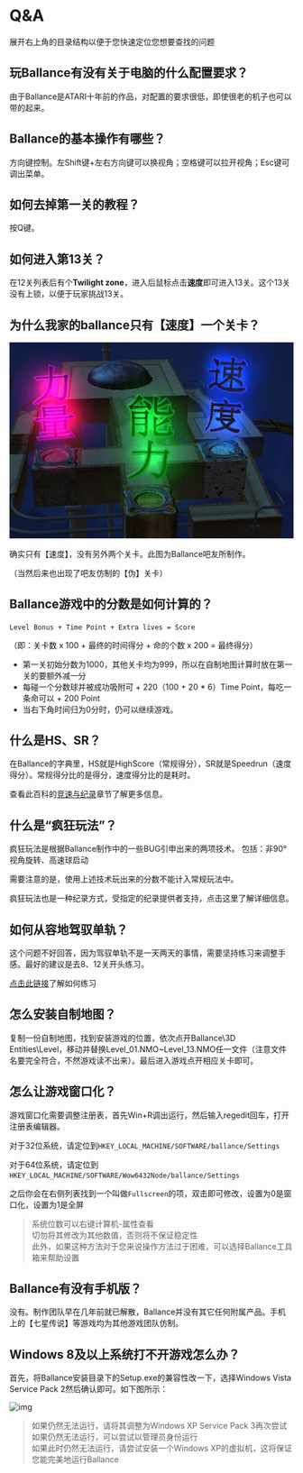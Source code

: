 # Q&A

展开右上角的目录结构以便于您快速定位您想要查找的问题

## 玩Ballance有没有关于电脑的什么配置要求？

由于Ballance是ATARI十年前的作品，对配置的要求很低，即使很老的机子也可以带的起来。

## Ballance的基本操作有哪些？

方向键控制。左Shift键+左右方向键可以换视角；空格键可以拉开视角；Esc键可调出菜单。

## 如何去掉第一关的教程？

按Q键。

## 如何进入第13关？ 

在12关列表后有个**Twilight zone**，进入后鼠标点击**速度**即可进入13关。这个13关没有上锁，以便于玩家挑战13关。 

## 为什么我家的ballance只有【速度】一个关卡？

![img](../../assets/q&a/q5.jpg)

确实只有【速度】，没有另外两个关卡。此图为Ballance吧友所制作。

（当然后来也出现了吧友仿制的【伪】关卡）

## Ballance游戏中的分数是如何计算的？ 

```Level Bonus + Time Point + Extra lives = Score```

（即：关卡数 x 100 + 最终的时间得分 + 命的个数 x 200 = 最终得分）

* 第一关初始分数为1000，其他关卡均为999，所以在自制地图计算时放在第一关的要额外减一分
* 每碰一个分数球并被成功吸附可 + 220（100 + 20 * 6）Time Point，每吃一条命可以 + 200 Point 
* 当右下角时间归为0分时，仍可以继续游戏。

## 什么是HS、SR？ 

在Ballance的字典里，HS就是HighScore（常规得分），SR就是Speedrun（速度得分）。常规得分比的是得分，速度得分比的是耗时。

查看此百科的[竞速与纪录](/speedrun/MAIN.md)章节了解更多信息。

## 什么是“疯狂玩法”？

<!-- todo: 把技巧链接到本百科的部分 -->

疯狂玩法是根据Ballance制作中的一些BUG引申出来的两项技术。 包括：非90°视角旋转、高速球启动

<!--关于高速球，详见：http://tieba.baidu.com/p/2107176297-->

需要注意的是，使用上述技术玩出来的分数不能计入常规玩法中。

疯狂玩法也是一种纪录方式，受指定的纪录提供者支持，点击这里了解详细信息。

## 如何从容地驾驭单轨？

这个问题不好回答，因为驾驭单轨不是一天两天的事情，需要坚持练习来调整手感。最好的建议是去8、12关开头练习。

[点击此链接](/gameplaySkill/monorails.md)了解如何练习

## 怎么安装自制地图？

复制一份自制地图，找到安装游戏的位置，依次点开Ballance\3D Entities\Level，移动并替换Level_01.NMO~Level_13.NMO任一文件（注意文件名要完全符合，不然游戏读不出来）。最后进入游戏点开相应关卡即可。

## 怎么让游戏窗口化？

游戏窗口化需要调整注册表，首先Win+R调出运行，然后输入regedit回车，打开注册表编辑器。

对于32位系统，请定位到```HKEY_LOCAL_MACHINE/SOFTWARE/ballance/Settings```

对于64位系统，请定位到```HKEY_LOCAL_MACHINE/SOFTWARE/Wow6432Node/ballance/Settings```

之后你会在右侧列表找到一个叫做```Fullscreen```的项，双击即可修改，设置为0是窗口化，设置为1是全屏

> 系统位数可以右键计算机-属性查看  
> 切勿将其修改为其他数值，否则将不保证稳定性  
> 此外，如果这种方法对于您来说操作方法过于困难，可以选择Ballance工具箱来帮助设置

<!-- todo: 把技巧链接到本百科的部分 -->

## Ballance有没有手机版？ 

没有。制作团队早在几年前就已解散，Ballance并没有其它任何附属产品。手机上的【七星传说】等游戏均为其他游戏团队仿制。

## Windows 8及以上系统打不开游戏怎么办？

首先，将Ballance安装目录下的Setup.exe的兼容性改一下，选择Windows Vista Service Pack 2然后确认即可。如下图所示：

![img](../../assets/q&a/q13.jpg)

> 如果仍然无法运行，请将其调整为Windows XP Service Pack 3再次尝试  
> 如果仍然无法运行，可以尝试以管理员身份运行  
> 如果此时仍然无法运行，请尝试安装一个Windows XP的虚拟机，这将保证您能完美地运行Ballance  

